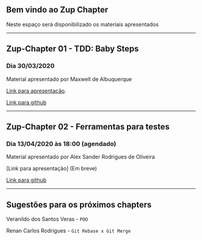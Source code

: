 ## Bem vindo ao Zup Chapter

Neste espaço será disponibilizado os materiais apresentados


---

## Zup-Chapter 01 - TDD: Baby Steps
### Dia 30/03/2020

Material apresentado por Maxwell de Albuquerque

[Link para apresentação](https://youtu.be/RddTM2ff9lA).

[Link para github](https://github.com/zup-chapter/chapter-01-tdd-baby-steps)


---

## Zup-Chapter 02 - Ferramentas para testes
### Dia 13/04/2020 às 18:00 (agendado)

Material apresentado por Alex Sander Rodrigues de Oliveira

[Link para apresentação] (Em breve)

[Link para github](https://github.com/zup-chapter/chapter-02-ferramentas-testes)


---

## Sugestões para os próximos chapters

Veranildo dos Santos Veras - `POO`

Renan Carlos Rodrigues - `Git Rebase x Git Merge`
